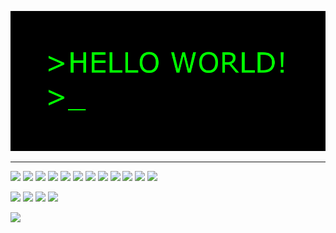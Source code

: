 ![main image](helloworld.gif)



---
![](https://img.shields.io/badge/java-ED8B00.svg?style=for-the-badge&logo=java&logoColor=black)
![](https://img.shields.io/badge/html5-E34F26.svg?style=for-the-badge&logo=html5&logoColor=white)
![](https://img.shields.io/badge/css3-1572B6.svg?style=for-the-badge&logo=css3&logoColor=white)
![](https://img.shields.io/badge/javascript-F7DF1E.svg?style=for-the-badge&logo=javascript&logoColor=black)
![](https://img.shields.io/badge/docker-%230db7ed.svg?style=for-the-badge&logo=docker&logoColor=white)
![](https://img.shields.io/badge/Linux-FCC624?style=for-the-badge&logo=linux&logoColor=black)
![](https://img.shields.io/badge/mysql-4479A1.svg?style=for-the-badge&logo=mysql&logoColor=white)
![](https://img.shields.io/badge/vagrant-1868F2.svg?style=for-the-badge&logo=vagrant&logoColor=white)
![](https://img.shields.io/badge/AWS-%23FF9900.svg?style=for-the-badge&logo=amazon-aws&logoColor=white)
![](https://img.shields.io/badge/AWS-232F3E.svg?style=for-the-badge&logo=amazon-aws&logoColor=white)
![](https://img.shields.io/badge/Amazon_AWS-232F3E?style=for-the-badge&logo=amazon-aws&logoColor=white)
![](https://img.shields.io/badge/Jenkins-D24939.svg?style=for-the-badge&logo=Jenkins&logoColor=white)


![](https://img.shields.io/badge/StringBoot-6DB33F.svg?style=for-the-badge&logo=SpringBoot&logoColor=white)
![](https://img.shields.io/badge/StringBoot-6DB33F.svg?style=for-the-badge&logo=Spring&logoColor=white)
![](https://img.shields.io/badge/String_Boot-6DB33F.svg?style=for-the-badge&logo=spring-boot&logoColor=white)
![](https://img.shields.io/badge/string-boot-6DB33F.svg?style=for-the-badge&logo=spring-boot&logoColor=white)

![](https://img.shields.io/badge/Intellij-000000.svg?style=for-the-badge&logo=Intellij-IDEA&logoColor=white)




